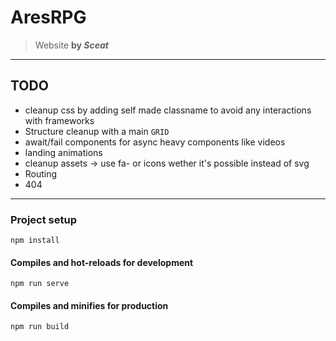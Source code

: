 # AresRPG

> Website **by _Sceat_**

---

## TODO

- cleanup css by adding self made classname to avoid any interactions with frameworks
- Structure cleanup with a main `GRID`
- await/fail components for async heavy components like videos
- landing animations
- cleanup assets -> use fa- or icons wether it's possible instead of svg
- Routing
- 404
---

### Project setup

```
npm install
```

#### Compiles and hot-reloads for development

```
npm run serve
```

#### Compiles and minifies for production

```
npm run build
```
